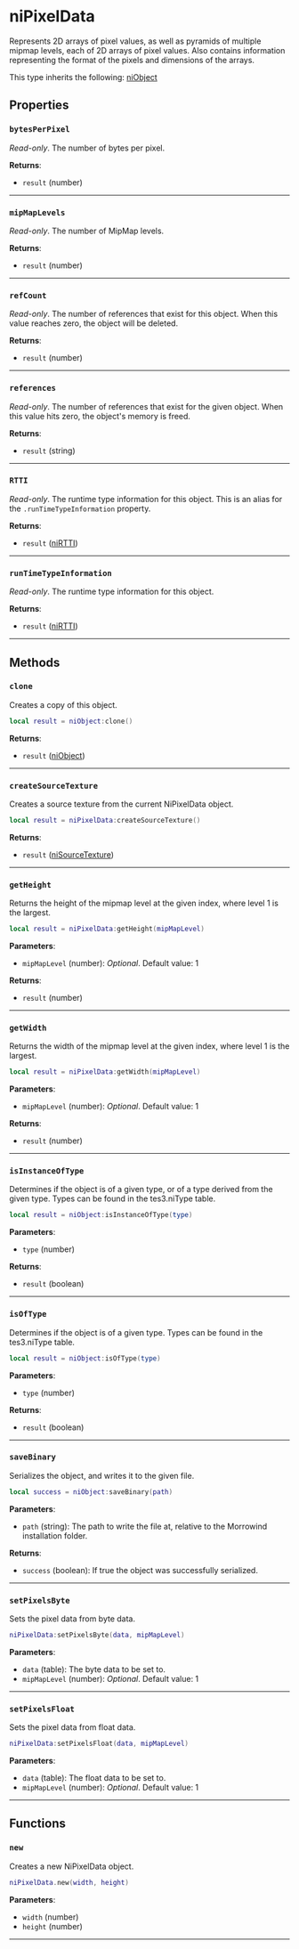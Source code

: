 # niPixelData

Represents 2D arrays of pixel values, as well as pyramids of multiple mipmap levels, each of 2D arrays of pixel values. Also contains information representing the format of the pixels and dimensions of the arrays.

This type inherits the following: [niObject](../../types/niObject)
## Properties

### `bytesPerPixel`

*Read-only*. The number of bytes per pixel.

**Returns**:

* `result` (number)

***

### `mipMapLevels`

*Read-only*. The number of MipMap levels.

**Returns**:

* `result` (number)

***

### `refCount`

*Read-only*. The number of references that exist for this object. When this value reaches zero, the object will be deleted.

**Returns**:

* `result` (number)

***

### `references`

*Read-only*. The number of references that exist for the given object. When this value hits zero, the object's memory is freed.

**Returns**:

* `result` (string)

***

### `RTTI`

*Read-only*. The runtime type information for this object. This is an alias for the `.runTimeTypeInformation` property.

**Returns**:

* `result` ([niRTTI](../../types/niRTTI))

***

### `runTimeTypeInformation`

*Read-only*. The runtime type information for this object.

**Returns**:

* `result` ([niRTTI](../../types/niRTTI))

***

## Methods

### `clone`

Creates a copy of this object.

```lua
local result = niObject:clone()
```

**Returns**:

* `result` ([niObject](../../types/niObject))

***

### `createSourceTexture`

Creates a source texture from the current NiPixelData object.

```lua
local result = niPixelData:createSourceTexture()
```

**Returns**:

* `result` ([niSourceTexture](../../types/niSourceTexture))

***

### `getHeight`

Returns the height of the mipmap level at the given index, where level 1 is the largest.

```lua
local result = niPixelData:getHeight(mipMapLevel)
```

**Parameters**:

* `mipMapLevel` (number): *Optional*. Default value: 1

**Returns**:

* `result` (number)

***

### `getWidth`

Returns the width of the mipmap level at the given index, where level 1 is the largest.

```lua
local result = niPixelData:getWidth(mipMapLevel)
```

**Parameters**:

* `mipMapLevel` (number): *Optional*. Default value: 1

**Returns**:

* `result` (number)

***

### `isInstanceOfType`

Determines if the object is of a given type, or of a type derived from the given type. Types can be found in the tes3.niType table.

```lua
local result = niObject:isInstanceOfType(type)
```

**Parameters**:

* `type` (number)

**Returns**:

* `result` (boolean)

***

### `isOfType`

Determines if the object is of a given type. Types can be found in the tes3.niType table.

```lua
local result = niObject:isOfType(type)
```

**Parameters**:

* `type` (number)

**Returns**:

* `result` (boolean)

***

### `saveBinary`

Serializes the object, and writes it to the given file.

```lua
local success = niObject:saveBinary(path)
```

**Parameters**:

* `path` (string): The path to write the file at, relative to the Morrowind installation folder.

**Returns**:

* `success` (boolean): If true the object was successfully serialized.

***

### `setPixelsByte`

Sets the pixel data from byte data.

```lua
niPixelData:setPixelsByte(data, mipMapLevel)
```

**Parameters**:

* `data` (table): The byte data to be set to.
* `mipMapLevel` (number): *Optional*. Default value: 1

***

### `setPixelsFloat`

Sets the pixel data from float data.

```lua
niPixelData:setPixelsFloat(data, mipMapLevel)
```

**Parameters**:

* `data` (table): The float data to be set to.
* `mipMapLevel` (number): *Optional*. Default value: 1

***

## Functions

### `new`

Creates a new NiPixelData object.

```lua
niPixelData.new(width, height)
```

**Parameters**:

* `width` (number)
* `height` (number)

***

